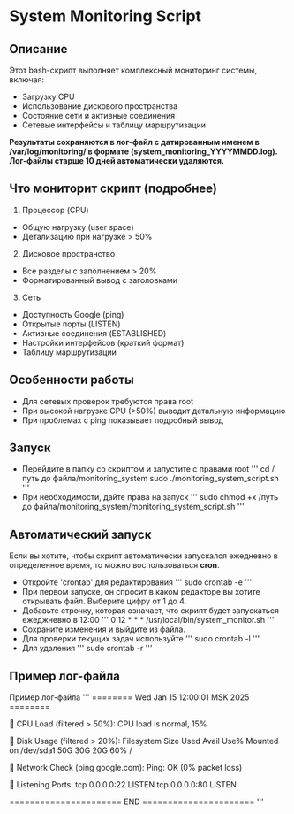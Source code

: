 # System Monitoring Script

## Описание
Этот bash-скрипт выполняет комплексный мониторинг системы, включая:
* Загрузку CPU
* Использование дискового пространства
* Состояние сети и активные соединения
* Сетевые интерфейсы и таблицу маршрутизации

**Результаты сохраняются в лог-файл с датированным именем в /var/log/monitoring/ в формате (system_monitoring_YYYYMMDD.log).**
**Лог-файлы старше 10 дней автоматически удаляются.**

## Что мониторит скрипт (подробнее)
1. Процессор (CPU)
* Общую нагрузку (user space)
* Детализацию при нагрузке > 50%

2. Дисковое пространство
* Все разделы с заполнением > 20%
* Форматированный вывод с заголовками

3. Сеть
* Доступность Google (ping)
* Открытые порты (LISTEN)
* Активные соединения (ESTABLISHED)
* Настройки интерфейсов (краткий формат)
* Таблицу маршрутизации

## Особенности работы
* Для сетевых проверок требуются права root
* При высокой нагрузке CPU (>50%) выводит детальную информацию
* При проблемах с ping показывает подробный вывод

## Запуск
* Перейдите в папку со скриптом и запустите c правами root
'''
cd /путь до файла/monitoring_system
sudo ./monitoring_system_script.sh
'''
* При необходимости, дайте права на запуск
'''
sudo chmod +x /путь до файла/monitoring_system/monitoring_system_script.sh
'''

## Автоматический запуск
Если вы хотите, чтобы скрипт автоматически запускался ежедневно в определенное время, то можно воспользоваться **cron**.
* Откройте 'crontab' для редактирования
  '''
  sudo crontab -e
  '''
* При первом запуске, он спросит в каком редакторе вы хотите открывать файл. Выберите цифру от 1 до 4.
* Добавьте строчку, которая означает, что скрипт будет запускаться ежеджневно в 12:00
  '''
  0 12 * * * /usr/local/bin/system_monitor.sh
  '''
* Сохраните изменения и выйдите из файла.
* Для проверки текущих задач используйте
  '''
  sudo crontab -l
  '''
* Для удаления
  '''
  sudo crontab -r
  '''

## Пример лог-файла
Пример лог-файла
'''
======== Wed Jan 15 12:00:01 MSK 2025 ========

🔹 CPU Load (filtered > 50%):
CPU load is normal, 15%

🔹 Disk Usage (filtered > 20%):
Filesystem      Size  Used Avail Use% Mounted on
/dev/sda1        50G   30G   20G  60% /

🔹 Network Check (ping google.com):
Ping: OK (0% packet loss)

🔹 Listening Ports:
tcp         0.0.0.0:22         LISTEN
tcp         0.0.0.0:80         LISTEN

====================== END ======================
'''

